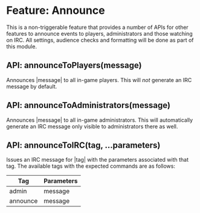 # Feature: Announce
This is a non-triggerable feature that provides a number of APIs for other features to announce
events to players, administrators and those watching on IRC. All settings, audience checks and
formatting will be done as part of this module.

## API: announceToPlayers(message)
Announces |message| to all in-game players. This will _not_ generate an IRC message by default.

## API: announceToAdministrators(message)
Announces |message| to all in-game administrators. This will automatically generate an IRC message
only visible to administrators there as well.

## API: announceToIRC(tag, ...parameters)
Issues an IRC message for |tag| with the parameters associated with that tag. The available tags
with the expected commands are as follows:

| Tag          | Parameters                                          |
| ------------ | --------------------------------------------------- |
| admin        | message                                             |
| announce     | message                                             |
